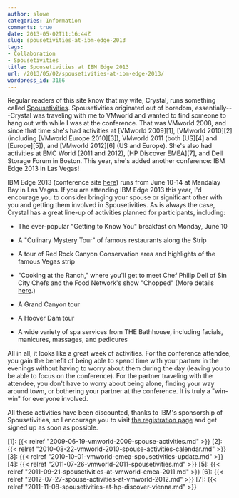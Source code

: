 ```yaml
---
author: slowe
categories: Information
comments: true
date: 2013-05-02T11:16:44Z
slug: spousetivities-at-ibm-edge-2013
tags:
- Collaboration
- Spousetivities
title: Spousetivities at IBM Edge 2013
url: /2013/05/02/spousetivities-at-ibm-edge-2013/
wordpress_id: 3166
---
```


Regular readers of this site know that my wife, Crystal, runs something called [Spousetivities](http://spousetivities.com). Spousetivities originated out of boredom, essentially---Crystal was traveling with me to VMworld and wanted to find someone to hang out with while I was at the conference. That was VMworld 2008, and since that time she's had activities at [VMworld 2009][1], [VMworld 2010][2] (including [VMworld Europe 2010][3]), VMworld 2011 (both [US][4] and [Europe][5]), and [VMworld 2012][6] (US and Europe). She's also had activities at EMC World (2011 and 2012), [HP Discover EMEA][7], and Dell Storage Forum in Boston. This year, she's added another conference: IBM Edge 2013 in Las Vegas!

IBM Edge 2013 (conference site [here](http://www-03.ibm.com/systems/edge/)) runs from June 10-14 at Mandalay Bay in Las Vegas. If you are attending IBM Edge 2013 this year, I'd encourage you to consider bringing your spouse or significant other with you and getting them involved in Spousetivities. As is always the case, Crystal has a great line-up of activities planned for participants, including:

* The ever-popular "Getting to Know You" breakfast on Monday, June 10

* A "Culinary Mystery Tour" of famous restaurants along the Strip

* A tour of Red Rock Canyon Conservation area and highlights of the famous Vegas strip

* "Cooking at the Ranch," where you'll get to meet Chef Philip Dell of Sin City Chefs and the Food Network's show "Chopped" (More details [here](http://spousetivities.com/2013/04/celebrity-chef-ibm-edge-and-spousetivities/).)

* A Grand Canyon tour

* A Hoover Dam tour

* A wide variety of spa services from THE Bathhouse, including facials, manicures, massages, and pedicures

All in all, it looks like a great week of activities. For the conference attendee, you gain the benefit of being able to spend time with your partner in the evenings without having to worry about them during the day (leaving you to be able to focus on the conference). For the partner traveling with the attendee, you don't have to worry about being alone, finding your way around town, or bothering your partner at the conference. It is truly a "win-win" for everyone involved.

All these activities have been discounted, thanks to IBM's sponsorship of Spousetivities, so I encourage you to visit [the registration page](http://edge2013-spousetivities.eventbrite.com) and get signed up as soon as possible.

[1]: {{< relref "2009-06-19-vmworld-2009-spouse-activities.md" >}}
[2]: {{< relref "2010-08-22-vmworld-2010-spouse-activities-calendar.md" >}}
[3]: {{< relref "2010-10-01-vmworld-emea-spousetivities-update.md" >}}
[4]: {{< relref "2011-07-26-vmworld-2011-spousetivities.md" >}}
[5]: {{< relref "2011-09-21-spousetivities-at-vmworld-emea-2011.md" >}}
[6]: {{< relref "2012-07-27-spouse-activities-at-vmworld-2012.md" >}}
[7]: {{< relref "2011-11-08-spousetivities-at-hp-discover-vienna.md" >}}

